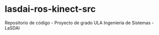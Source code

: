 # lasdai-ros-kinect-src
Repositorio de código - Proyecto de grado ULA Ingeniería de Sistemas - LaSDAI
